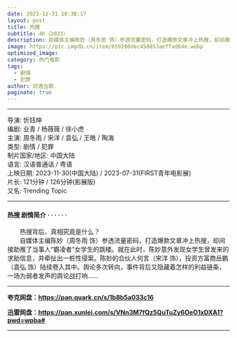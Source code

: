 ```yaml
---
date: 2023-12-31 18:38:17
layout: post
title: 热搜
subtitle: 4K（2023）
description: 自媒体主编陈妙（周冬雨 饰）参透流量密码，打造爆款文章冲上热搜，却间接助推了当事人“霸凌者”女学生的跳楼。就在此时，陈妙意外发现女学生曾发来的求助信息，并牵扯出一桩性侵案。陈妙的合伙人何言（宋洋 饰），投资方富商岳鹏（袁弘 饰）陆续卷入其中...
image: https://pic.imgdb.cn/item/659288dec458853aeffad64e.webp
optimized_image: 
category: 热门电影
tags:
  - 剧情
  - 犯罪
author: 对酒当歌
paginate: true
---
```


---

导演: 忻钰坤  
编剧: 业青 / 杨薇薇 / 徐小虎  
主演: 周冬雨 / 宋洋 / 袁弘 / 王皓 / 陶海  
类型: 剧情 / 犯罪  
制片国家/地区: 中国大陆  
语言: 汉语普通话 / 粤语  
上映日期: 2023-11-30(中国大陆) / 2023-07-31(FIRST青年电影展)  
片长: 121分钟 / 126分钟(影展版)  
又名: Trending Topic  

---

#### 热搜 剧情简介 · · · · · ·

　　热搜背后，真相究竟是什么？  
　　自媒体主编陈妙（周冬雨 饰）参透流量密码，打造爆款文章冲上热搜，却间接助推了当事人“霸凌者”女学生的跳楼。就在此时，陈妙意外发现女学生曾发来的求助信息，并牵扯出一桩性侵案。陈妙的合伙人何言（宋洋 饰），投资方富商岳鹏（袁弘 饰）陆续卷入其中。舆论多次转向，事件背后又隐藏着怎样的利益链条，一场为弱者发声的舆论战打响……

---

**夸克网盘：<https://pan.quark.cn/s/1b8b5a033c16>**

**迅雷网盘：<https://pan.xunlei.com/s/VNn3M7fQz5QuTuZy6OeO1xDXA1?pwd=wpba#>**

---
